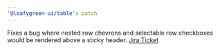 ```yaml
---
'@leafygreen-ui/table': patch
---
```


Fixes a bug where nested row chevrons and selectable row checkboxes would be rendered above a sticky header.
[Jira Ticket](https://jira.mongodb.org/browse/LG-4037)